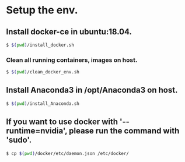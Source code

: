# Setup the env.

## Install docker-ce in ubuntu:18.04.
```bash
$ $(pwd)/install_docker.sh
```

### Clean all running containers, images on host.
```bash
$ $(pwd)/clean_docker_env.sh
```

## Install Anaconda3 in /opt/Anaconda3 on host.
```bash
$ $(pwd)/install_Anaconda.sh
```
## If you want to use docker with '--runtime=nvidia', please run the command with 'sudo'.
```bash
$ cp $(pwd)/docker/etc/daemon.json /etc/docker/
```
